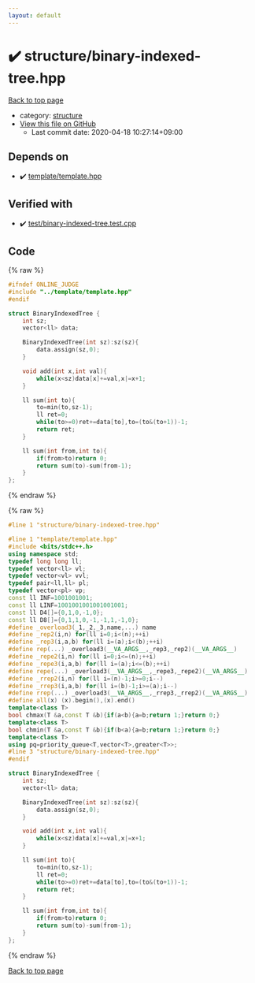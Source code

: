 ```yaml
---
layout: default
---
```


<!-- mathjax config similar to math.stackexchange -->
<script type="text/javascript" async
  src="https://cdnjs.cloudflare.com/ajax/libs/mathjax/2.7.5/MathJax.js?config=TeX-MML-AM_CHTML">
</script>
<script type="text/x-mathjax-config">
  MathJax.Hub.Config({
    TeX: { equationNumbers: { autoNumber: "AMS" }},
    tex2jax: {
      inlineMath: [ ['$','$'] ],
      processEscapes: true
    },
    "HTML-CSS": { matchFontHeight: false },
    displayAlign: "left",
    displayIndent: "2em"
  });
</script>

<script type="text/javascript" src="https://cdnjs.cloudflare.com/ajax/libs/jquery/3.4.1/jquery.min.js"></script>
<script src="https://cdn.jsdelivr.net/npm/jquery-balloon-js@1.1.2/jquery.balloon.min.js" integrity="sha256-ZEYs9VrgAeNuPvs15E39OsyOJaIkXEEt10fzxJ20+2I=" crossorigin="anonymous"></script>
<script type="text/javascript" src="../../assets/js/copy-button.js"></script>
<link rel="stylesheet" href="../../assets/css/copy-button.css" />


# :heavy_check_mark: structure/binary-indexed-tree.hpp

<a href="../../index.html">Back to top page</a>

* category: <a href="../../index.html#07414f4e15ca943e6cde032dec85d92f">structure</a>
* <a href="{{ site.github.repository_url }}/blob/master/structure/binary-indexed-tree.hpp">View this file on GitHub</a>
    - Last commit date: 2020-04-18 10:27:14+09:00




## Depends on

* :heavy_check_mark: <a href="../template/template.hpp.html">template/template.hpp</a>


## Verified with

* :heavy_check_mark: <a href="../../verify/test/binary-indexed-tree.test.cpp.html">test/binary-indexed-tree.test.cpp</a>


## Code

<a id="unbundled"></a>
{% raw %}
```cpp
#ifndef ONLINE_JUDGE
#include "../template/template.hpp"
#endif

struct BinaryIndexedTree {
    int sz;
    vector<ll> data;

    BinaryIndexedTree(int sz):sz(sz){
        data.assign(sz,0);
    }

    void add(int x,int val){
        while(x<sz)data[x]+=val,x|=x+1;
    }

    ll sum(int to){
        to=min(to,sz-1);
        ll ret=0;
        while(to>=0)ret+=data[to],to=(to&(to+1))-1;
        return ret;
    }

    ll sum(int from,int to){
        if(from>to)return 0;
        return sum(to)-sum(from-1);
    }
};
```
{% endraw %}

<a id="bundled"></a>
{% raw %}
```cpp
#line 1 "structure/binary-indexed-tree.hpp"

#line 1 "template/template.hpp"
#include <bits/stdc++.h>
using namespace std;
typedef long long ll;
typedef vector<ll> vl;
typedef vector<vl> vvl;
typedef pair<ll,ll> pl;
typedef vector<pl> vp;
const ll INF=1001001001;
const ll LINF=1001001001001001001;
const ll D4[]={0,1,0,-1,0};
const ll D8[]={0,1,1,0,-1,-1,1,-1,0};
#define _overload3(_1,_2,_3,name,...) name
#define _rep2(i,n) for(ll i=0;i<(n);++i)
#define _rep3(i,a,b) for(ll i=(a);i<(b);++i)
#define rep(...) _overload3(__VA_ARGS__,_rep3,_rep2)(__VA_ARGS__)
#define _repe2(i,n) for(ll i=0;i<=(n);++i)
#define _repe3(i,a,b) for(ll i=(a);i<=(b);++i)
#define repe(...) _overload3(__VA_ARGS__,_repe3,_repe2)(__VA_ARGS__)
#define _rrep2(i,n) for(ll i=(n)-1;i>=0;i--)
#define _rrep3(i,a,b) for(ll i=(b)-1;i>=(a);i--)
#define rrep(...) _overload3(__VA_ARGS__,_rrep3,_rrep2)(__VA_ARGS__)
#define all(x) (x).begin(),(x).end()
template<class T>
bool chmax(T &a,const T &b){if(a<b){a=b;return 1;}return 0;}
template<class T>
bool chmin(T &a,const T &b){if(b<a){a=b;return 1;}return 0;}
template<class T>
using pq=priority_queue<T,vector<T>,greater<T>>;
#line 3 "structure/binary-indexed-tree.hpp"
#endif

struct BinaryIndexedTree {
    int sz;
    vector<ll> data;

    BinaryIndexedTree(int sz):sz(sz){
        data.assign(sz,0);
    }

    void add(int x,int val){
        while(x<sz)data[x]+=val,x|=x+1;
    }

    ll sum(int to){
        to=min(to,sz-1);
        ll ret=0;
        while(to>=0)ret+=data[to],to=(to&(to+1))-1;
        return ret;
    }

    ll sum(int from,int to){
        if(from>to)return 0;
        return sum(to)-sum(from-1);
    }
};

```
{% endraw %}

<a href="../../index.html">Back to top page</a>

